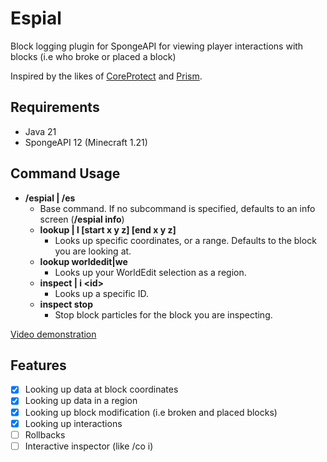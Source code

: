 # Espial
Block logging plugin for SpongeAPI for viewing player interactions with blocks (i.e who broke or placed a block)

Inspired by the likes of [CoreProtect](https://www.spigotmc.org/resources/coreprotect.8631/) and [Prism](https://github.com/Libter/SpongePrism).

## Requirements
* Java 21
* SpongeAPI 12 (Minecraft 1.21)

## Command Usage
* **/espial | /es**
  * Base command. If no subcommand is specified, defaults to an info screen (**/espial info**)
  * **lookup | l [start x y z] [end x y z]**
    * Looks up specific coordinates, or a range. Defaults to the block you are looking at.
  * **lookup worldedit|we**
    * Looks up your WorldEdit selection as a region.
  * **inspect | i \<id\>**
    * Looks up a specific ID.
  * **inspect stop**
    * Stop block particles for the block you are inspecting.

[Video demonstration](https://youtu.be/gn4QvT5-5Oc)

## Features
- [x] Looking up data at block coordinates
- [x] Looking up data in a region
- [x] Looking up block modification (i.e broken and placed blocks)
- [x] Looking up interactions
- [ ] Rollbacks
- [ ] Interactive inspector (like /co i)
